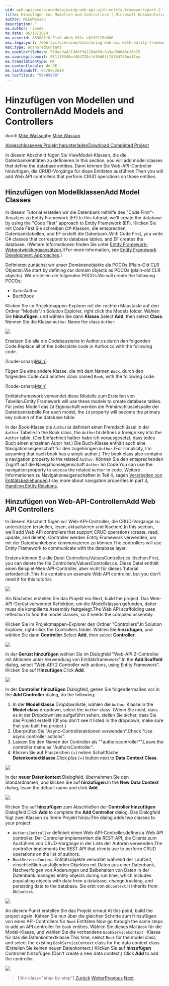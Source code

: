 ```yaml
---
uid: web-api/overview/data/using-web-api-with-entity-framework/part-2
title: Hinzufügen von Modellen und Controllern | Microsoft-Dokumentation
author: MikeWasson
description: ''
ms.author: riande
ms.date: 06/16/2014
ms.assetid: 88908ff8-51a9-40eb-931c-a8139128b680
msc.legacyurl: /web-api/overview/data/using-web-api-with-entity-framework/part-2
msc.type: authoredcontent
ms.openlocfilehash: 57dacda421968f341284d89c9a3ad80040c16e25
ms.sourcegitcommit: 0f1119340e4464720cfd16d0ff15764746ea1fea
ms.translationtype: MT
ms.contentlocale: de-DE
ms.lasthandoff: 04/09/2019
ms.locfileid: "59405078"
---
```

# <a name="add-models-and-controllers"></a><span data-ttu-id="e7b2f-102">Hinzufügen von Modellen und Controllern</span><span class="sxs-lookup"><span data-stu-id="e7b2f-102">Add Models and Controllers</span></span>

<span data-ttu-id="e7b2f-103">durch [Mike Wasson](https://github.com/MikeWasson)</span><span class="sxs-lookup"><span data-stu-id="e7b2f-103">by [Mike Wasson](https://github.com/MikeWasson)</span></span>

[<span data-ttu-id="e7b2f-104">Abgeschlossenes Projekt herunterladen</span><span class="sxs-lookup"><span data-stu-id="e7b2f-104">Download Completed Project</span></span>](https://github.com/MikeWasson/BookService)

<span data-ttu-id="e7b2f-105">In diesem Abschnitt fügen Sie ViewModel-Klassen, die die Datenbankentitäten zu definieren.</span><span class="sxs-lookup"><span data-stu-id="e7b2f-105">In this section, you will add model classes that define the database entities.</span></span> <span data-ttu-id="e7b2f-106">Dann können Sie Web-API-Controller hinzufügen, die CRUD-Vorgänge für diese Entitäten ausführen.</span><span class="sxs-lookup"><span data-stu-id="e7b2f-106">Then you will add Web API controllers that perform CRUD operations on those entities.</span></span>

## <a name="add-model-classes"></a><span data-ttu-id="e7b2f-107">Hinzufügen von Modellklassen</span><span class="sxs-lookup"><span data-stu-id="e7b2f-107">Add Model Classes</span></span>

<span data-ttu-id="e7b2f-108">In diesem Tutorial erstellen wir die Datenbank mithilfe des "Code First"-Ansatzes zu Entity Framework (EF).</span><span class="sxs-lookup"><span data-stu-id="e7b2f-108">In this tutorial, we'll create the database by using the "Code First" approach to Entity Framework (EF).</span></span> <span data-ttu-id="e7b2f-109">Klicken Sie mit Code First Sie schreiben C#-Klassen, die entsprechen, Datenbanktabellen, und EF erstellt die Datenbank.</span><span class="sxs-lookup"><span data-stu-id="e7b2f-109">With Code First, you write C# classes that correspond to database tables, and EF creates the database.</span></span> <span data-ttu-id="e7b2f-110">(Weitere Informationen finden Sie unter [Entity Framework-Webentwicklungsansätzen](https://msdn.microsoft.com/library/ms178359%28v=vs.110%29.aspx#dbfmfcf).)</span><span class="sxs-lookup"><span data-stu-id="e7b2f-110">(For more information, see [Entity Framework Development Approaches](https://msdn.microsoft.com/library/ms178359%28v=vs.110%29.aspx#dbfmfcf).)</span></span>

<span data-ttu-id="e7b2f-111">Definieren zunächst wir unser Domänenobjekte als POCOs (Plain-Old CLR Objects).</span><span class="sxs-lookup"><span data-stu-id="e7b2f-111">We start by defining our domain objects as POCOs (plain-old CLR objects).</span></span> <span data-ttu-id="e7b2f-112">Wir erstellen die folgenden POCOs:</span><span class="sxs-lookup"><span data-stu-id="e7b2f-112">We will create the following POCOs:</span></span>

- <span data-ttu-id="e7b2f-113">Autor</span><span class="sxs-lookup"><span data-stu-id="e7b2f-113">Author</span></span>
- <span data-ttu-id="e7b2f-114">Buch</span><span class="sxs-lookup"><span data-stu-id="e7b2f-114">Book</span></span>

<span data-ttu-id="e7b2f-115">Klicken Sie im Projektmappen-Explorer mit der rechten Maustaste auf den Ordner "Models".</span><span class="sxs-lookup"><span data-stu-id="e7b2f-115">In Solution Explorer, right click the Models folder.</span></span> <span data-ttu-id="e7b2f-116">Wählen Sie **hinzufügen**, und wählen Sie dann **Klasse**.</span><span class="sxs-lookup"><span data-stu-id="e7b2f-116">Select **Add**, then select **Class**.</span></span> <span data-ttu-id="e7b2f-117">Nennen Sie die Klasse `Author`.</span><span class="sxs-lookup"><span data-stu-id="e7b2f-117">Name the class `Author`.</span></span>

![](part-2/_static/image1.png)

<span data-ttu-id="e7b2f-118">Ersetzen Sie alle die Codebausteine in Author.cs durch den folgenden Code.</span><span class="sxs-lookup"><span data-stu-id="e7b2f-118">Replace all of the boilerplate code in Author.cs with the following code.</span></span>

[!code-csharp[Main](part-2/samples/sample1.cs)]

<span data-ttu-id="e7b2f-119">Fügen Sie eine andere Klasse, die mit dem Namen `Book`, durch den folgenden Code.</span><span class="sxs-lookup"><span data-stu-id="e7b2f-119">Add another class named `Book`, with the following code.</span></span>

[!code-csharp[Main](part-2/samples/sample2.cs)]

<span data-ttu-id="e7b2f-120">Entitätsframework verwendet diese Modelle zum Erstellen von Tabellen.</span><span class="sxs-lookup"><span data-stu-id="e7b2f-120">Entity Framework will use these models to create database tables.</span></span> <span data-ttu-id="e7b2f-121">Für jedes Modell das `Id` Eigenschaft werden die Primärschlüsselspalte der Datenbanktabelle.</span><span class="sxs-lookup"><span data-stu-id="e7b2f-121">For each model, the `Id` property will become the primary key column of the database table.</span></span>

<span data-ttu-id="e7b2f-122">In der Book-Klasse die `AuthorId` definiert einen Fremdschlüssel in der `Author` Tabelle.</span><span class="sxs-lookup"><span data-stu-id="e7b2f-122">In the Book class, the `AuthorId` defines a foreign key into the `Author` table.</span></span> <span data-ttu-id="e7b2f-123">(Der Einfachheit halber habe ich vorausgesetzt, dass jedes Buch einen einzelnen Autor hat.) Die Buch-Klasse enthält auch eine Navigationseigenschaft für den zugehörigen `Author`.</span><span class="sxs-lookup"><span data-stu-id="e7b2f-123">(For simplicity, I'm assuming that each book has a single author.) The book class also contains a navigation property to the related `Author`.</span></span> <span data-ttu-id="e7b2f-124">Können Sie den entsprechenden Zugriff auf die Navigationseigenschaft `Author` im Code.</span><span class="sxs-lookup"><span data-stu-id="e7b2f-124">You can use the navigation property to access the related `Author` in code.</span></span> <span data-ttu-id="e7b2f-125">Weitere Informationen zu Navigationseigenschaften in Teil 4, sagen [Verarbeiten von Entitätsbeziehungen](part-4.md).</span><span class="sxs-lookup"><span data-stu-id="e7b2f-125">I say more about navigation properties in part 4, [Handling Entity Relations](part-4.md).</span></span>

## <a name="add-web-api-controllers"></a><span data-ttu-id="e7b2f-126">Hinzufügen von Web-API-Controllern</span><span class="sxs-lookup"><span data-stu-id="e7b2f-126">Add Web API Controllers</span></span>

<span data-ttu-id="e7b2f-127">In diesem Abschnitt fügen wir Web-API-Controller, die CRUD-Vorgänge zu unterstützen (erstellen, lesen, aktualisieren und löschen).</span><span class="sxs-lookup"><span data-stu-id="e7b2f-127">In this section, we'll add Web API controllers that support CRUD operations (create, read, update, and delete).</span></span> <span data-ttu-id="e7b2f-128">Controller werden Entity Framework verwenden, um mit der Datenbankebene kommunizieren zu können.</span><span class="sxs-lookup"><span data-stu-id="e7b2f-128">The controllers will use Entity Framework to communicate with the database layer.</span></span>

<span data-ttu-id="e7b2f-129">Erstens können Sie die Datei Controllers/ValuesController.cs löschen.</span><span class="sxs-lookup"><span data-stu-id="e7b2f-129">First, you can delete the file Controllers/ValuesController.cs.</span></span> <span data-ttu-id="e7b2f-130">Diese Datei enthält einen Beispiel-Web-API-Controller, aber nicht für dieses Tutorial erforderlich.</span><span class="sxs-lookup"><span data-stu-id="e7b2f-130">This file contains an example Web API controller, but you don't need it for this tutorial.</span></span>

![](part-2/_static/image2.png)

<span data-ttu-id="e7b2f-131">Als Nächstes erstellen Sie das Projekt ein.</span><span class="sxs-lookup"><span data-stu-id="e7b2f-131">Next, build the project.</span></span> <span data-ttu-id="e7b2f-132">Das Web-API-Gerüst verwendet Reflektion, um die Modellklassen gefunden, daher muss die kompilierte Assembly festgelegt.</span><span class="sxs-lookup"><span data-stu-id="e7b2f-132">The Web API scaffolding uses reflection to find the model classes, so it needs the compiled assembly.</span></span>

<span data-ttu-id="e7b2f-133">Klicken Sie im Projektmappen-Explorer den Ordner "Controllers".</span><span class="sxs-lookup"><span data-stu-id="e7b2f-133">In Solution Explorer, right-click the Controllers folder.</span></span> <span data-ttu-id="e7b2f-134">Wählen Sie **hinzufügen**, und wählen Sie dann **Controller**.</span><span class="sxs-lookup"><span data-stu-id="e7b2f-134">Select **Add**, then select **Controller**.</span></span>

![](part-2/_static/image3.png)

<span data-ttu-id="e7b2f-135">In der **Gerüst hinzufügen** wählen Sie im Dialogfeld "Web-API 2-Controller mit Aktionen unter Verwendung von Entitätsframework".</span><span class="sxs-lookup"><span data-stu-id="e7b2f-135">In the **Add Scaffold** dialog, select "Web API 2 Controller with actions, using Entity Framework".</span></span> <span data-ttu-id="e7b2f-136">Klicken Sie auf **Hinzufügen**.</span><span class="sxs-lookup"><span data-stu-id="e7b2f-136">Click **Add**.</span></span>

![](part-2/_static/image4.png)

<span data-ttu-id="e7b2f-137">In der **Controller hinzufügen** Dialogfeld, gehen Sie folgendermaßen vor:</span><span class="sxs-lookup"><span data-stu-id="e7b2f-137">In the **Add Controller** dialog, do the following:</span></span>

1. <span data-ttu-id="e7b2f-138">In der **Modellklasse** Dropdownliste, wählen die `Author` Klasse.</span><span class="sxs-lookup"><span data-stu-id="e7b2f-138">In the **Model class** dropdown, select the `Author` class.</span></span> <span data-ttu-id="e7b2f-139">(Wenn Sie nicht, dass es in der Dropdownliste aufgeführt sehen, stellen Sie sicher, dass Sie das Projekt erstellt.)</span><span class="sxs-lookup"><span data-stu-id="e7b2f-139">(If you don't see it listed in the dropdown, make sure that you built the project.)</span></span>
2. <span data-ttu-id="e7b2f-140">Überprüfen Sie "Async-Controlleraktionen verwenden".</span><span class="sxs-lookup"><span data-stu-id="e7b2f-140">Check "Use async controller actions".</span></span>
3. <span data-ttu-id="e7b2f-141">Lassen Sie den Namen der Controller als &quot;"authorscontroller"&quot;.</span><span class="sxs-lookup"><span data-stu-id="e7b2f-141">Leave the controller name as &quot;AuthorsController&quot;.</span></span>
4. <span data-ttu-id="e7b2f-142">Klicken Sie auf Pluszeichen (+) neben Schaltfläche **Datenkontextklasse**.</span><span class="sxs-lookup"><span data-stu-id="e7b2f-142">Click plus (+) button next to **Data Context Class**.</span></span>

![](part-2/_static/image5.png)

<span data-ttu-id="e7b2f-143">In der **neuer Datenkontext** Dialogfeld, übernehmen Sie den Standardnamen, und klicken Sie auf **hinzufügen**.</span><span class="sxs-lookup"><span data-stu-id="e7b2f-143">In the **New Data Context** dialog, leave the default name and click **Add**.</span></span>

![](part-2/_static/image6.png)

<span data-ttu-id="e7b2f-144">Klicken Sie auf **hinzufügen** zum Abschließen der **Controller hinzufügen** Dialogfeld.</span><span class="sxs-lookup"><span data-stu-id="e7b2f-144">Click **Add** to complete the **Add Controller** dialog.</span></span> <span data-ttu-id="e7b2f-145">Das Dialogfeld fügt zwei Klassen zu Ihrem Projekt hinzu:</span><span class="sxs-lookup"><span data-stu-id="e7b2f-145">The dialog adds two classes to your project:</span></span>

- `AuthorsController` <span data-ttu-id="e7b2f-146">definiert einen Web-API-Controller.</span><span class="sxs-lookup"><span data-stu-id="e7b2f-146">defines a Web API controller.</span></span> <span data-ttu-id="e7b2f-147">Der Controller implementiert die REST-API, die Clients zum Ausführen von CRUD-Vorgänge in der Liste der Autoren verwenden.</span><span class="sxs-lookup"><span data-stu-id="e7b2f-147">The controller implements the REST API that clients use to perform CRUD operations on the list of authors.</span></span>
- `BookServiceContext` <span data-ttu-id="e7b2f-148">Entitätsobjekte verwaltet während der Laufzeit, einschließlich ausfüllenden Objekten mit Daten aus einer Datenbank, Nachverfolgen von Änderungen und Beibehalten von Daten in der Datenbank.</span><span class="sxs-lookup"><span data-stu-id="e7b2f-148">manages entity objects during run time, which includes populating objects with data from a database, change tracking, and persisting data to the database.</span></span> <span data-ttu-id="e7b2f-149">Sie erbt von `DbContext`.</span><span class="sxs-lookup"><span data-stu-id="e7b2f-149">It inherits from `DbContext`.</span></span>

![](part-2/_static/image7.png)

<span data-ttu-id="e7b2f-150">An diesem Punkt erstellen Sie das Projekt erneut.</span><span class="sxs-lookup"><span data-stu-id="e7b2f-150">At this point, build the project again.</span></span> <span data-ttu-id="e7b2f-151">Kehren Sie nun über die gleichen Schritte zum Hinzufügen von eines API-Controllers für `Book` Entitäten.</span><span class="sxs-lookup"><span data-stu-id="e7b2f-151">Now go through the same steps to add an API controller for `Book` entities.</span></span> <span data-ttu-id="e7b2f-152">Wählen Sie dieses Mal `Book` für die Model-Klasse, und wählen Sie die vorhandene `BookServiceContext` -Klasse für das die Datenkontextklasse.</span><span class="sxs-lookup"><span data-stu-id="e7b2f-152">This time, select `Book` for the model class, and select the existing `BookServiceContext` class for the data context class.</span></span> <span data-ttu-id="e7b2f-153">(Erstellen Sie keinen neuen Datenkontext.) Klicken Sie auf **hinzufügen** Controller hinzufügen.</span><span class="sxs-lookup"><span data-stu-id="e7b2f-153">(Don't create a new data context.) Click **Add** to add the controller.</span></span>

![](part-2/_static/image8.png)

> [!div class="step-by-step"]
> <span data-ttu-id="e7b2f-154">[Zurück](part-1.md)
> [Weiter](part-3.md)</span><span class="sxs-lookup"><span data-stu-id="e7b2f-154">[Previous](part-1.md)
[Next](part-3.md)</span></span>
